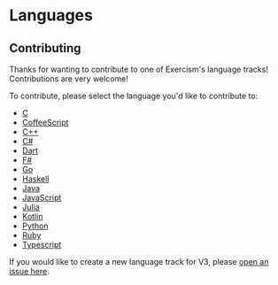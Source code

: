 # Languages

## Contributing

Thanks for wanting to contribute to one of Exercism's language tracks! Contributions are very welcome!

To contribute, please select the language you'd like to contribute to:

- [C][c]
- [CoffeeScript][coffeescript]
- [C++][cplusplus]
- [C#][csharp]
- [Dart][dart]
- [F#][fsharp]
- [Go][go]
- [Haskell][haskell]
- [Java][java]
- [JavaScript][javascript]
- [Julia][julia]
- [Kotlin][kotlin]
- [Python][python]
- [Ruby][ruby]
- [Typescript][typescript]

[c]: ./c/README.md
[coffeescript]: ./coffeescript/README.md
[cplusplus]: ./cplusplus/README.md
[csharp]: ./csharp/README.md
[dart]: ./dart/README.md
[fsharp]: ./fsharp/README.md
[go]: ./go/README.md
[haskell]: ./haskell/README.md
[java]: ./java/README.md
[javascript]: ./javascript/README.md
[julia]: ./julia/README.md
[kotlin]: ./kotlin/README.md
[python]: ./python/README.md
[ruby]: ./ruby/README.md
[typescript]: ./typescript/README.md

If you would like to create a new language track for V3, please [open an issue here](https://github.com/exercism/request-new-language-track).
